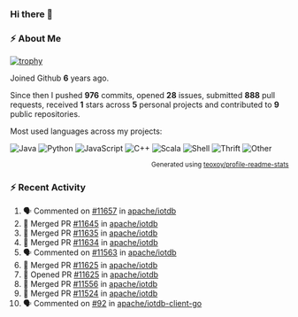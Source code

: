 ### Hi there 👋

### :zap: About Me

[![trophy](https://github-profile-trophy.vercel.app/?username=HTHou&theme=onedark)](https://github.com/ryo-ma/github-profile-trophy)
   
Joined Github **6** years ago.

Since then I pushed **976** commits, opened **28** issues, submitted **888** pull requests, received **1** stars across **5** personal projects and contributed to **9** public repositories.

Most used languages across my projects:

![Java](https://img.shields.io/static/v1?style=flat-square&label=%E2%A0%80&color=555&labelColor=%23b07219&message=Java%EF%B8%B195.4%25)
![Python](https://img.shields.io/static/v1?style=flat-square&label=%E2%A0%80&color=555&labelColor=%233572A5&message=Python%EF%B8%B11.2%25)
![JavaScript](https://img.shields.io/static/v1?style=flat-square&label=%E2%A0%80&color=555&labelColor=%23f1e05a&message=JavaScript%EF%B8%B10.7%25)
![C++](https://img.shields.io/static/v1?style=flat-square&label=%E2%A0%80&color=555&labelColor=%23f34b7d&message=C%2B%2B%EF%B8%B10.5%25)
![Scala](https://img.shields.io/static/v1?style=flat-square&label=%E2%A0%80&color=555&labelColor=%23c22d40&message=Scala%EF%B8%B10.4%25)
![Shell](https://img.shields.io/static/v1?style=flat-square&label=%E2%A0%80&color=555&labelColor=%2389e051&message=Shell%EF%B8%B10.3%25)
![Thrift](https://img.shields.io/static/v1?style=flat-square&label=%E2%A0%80&color=555&labelColor=%23D12127&message=Thrift%EF%B8%B10.3%25)
![Other](https://img.shields.io/static/v1?style=flat-square&label=%E2%A0%80&color=555&labelColor=%23ededed&message=Other%EF%B8%B10.8%25)

<p align="right"><sub>Generated using <a href="https://github.com/marketplace/actions/profile-readme-stats">teoxoy/profile-readme-stats</a></sub></p>


<!--![](https://github.com/HTHou/HTHou/blob/output/github-contribution-grid-snake.svg)-->

<!--![Haonan Hou's github stats](https://github-readme-stats.vercel.app/api?username=HTHou&count_private=true&show_icons=true&theme=onedark)-->

<!--![Haonan Hou's wakatime stats](https://github-readme-stats.vercel.app/api/wakatime?username=HTHou&layout=compact&theme=onedark)-->

<!--![Top Langs](https://github-readme-stats.vercel.app/api/top-langs/?username=HTHou&theme=onedark&layout=compact)-->

### :zap: Recent Activity
<!--START_SECTION:activity-->
1. 🗣 Commented on [#11657](https://github.com/apache/iotdb/issues/11657#issuecomment-1839894971) in [apache/iotdb](https://github.com/apache/iotdb)
2. 🎉 Merged PR [#11645](https://github.com/apache/iotdb/pull/11645) in [apache/iotdb](https://github.com/apache/iotdb)
3. 🎉 Merged PR [#11635](https://github.com/apache/iotdb/pull/11635) in [apache/iotdb](https://github.com/apache/iotdb)
4. 🎉 Merged PR [#11634](https://github.com/apache/iotdb/pull/11634) in [apache/iotdb](https://github.com/apache/iotdb)
5. 🗣 Commented on [#11563](https://github.com/apache/iotdb/issues/11563#issuecomment-1829317964) in [apache/iotdb](https://github.com/apache/iotdb)
6. 🎉 Merged PR [#11625](https://github.com/apache/iotdb/pull/11625) in [apache/iotdb](https://github.com/apache/iotdb)
7. 💪 Opened PR [#11625](https://github.com/apache/iotdb/pull/11625) in [apache/iotdb](https://github.com/apache/iotdb)
8. 🎉 Merged PR [#11556](https://github.com/apache/iotdb/pull/11556) in [apache/iotdb](https://github.com/apache/iotdb)
9. 🎉 Merged PR [#11524](https://github.com/apache/iotdb/pull/11524) in [apache/iotdb](https://github.com/apache/iotdb)
10. 🗣 Commented on [#92](https://github.com/apache/iotdb-client-go/issues/92#issuecomment-1823885964) in [apache/iotdb-client-go](https://github.com/apache/iotdb-client-go)
<!--END_SECTION:activity-->

<!--
**HTHou/HTHou** is a ✨ _special_ ✨ repository because its `README.md` (this file) appears on your GitHub profile.

Here are some ideas to get you started:

- 🔭 I’m currently working on ...
- 🌱 I’m currently learning ...
- 👯 I’m looking to collaborate on ...
- 🤔 I’m looking for help with ...
- 💬 Ask me about ...
- 📫 How to reach me: ...
- 😄 Pronouns: ...
- ⚡ Fun fact: ...
-->
